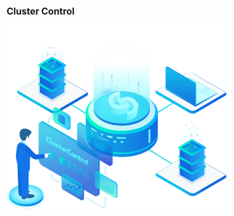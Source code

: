## Cluster Control

![cluster control](media/cluster_control.svg)<!-- .element height="40%" width="40%" -->
